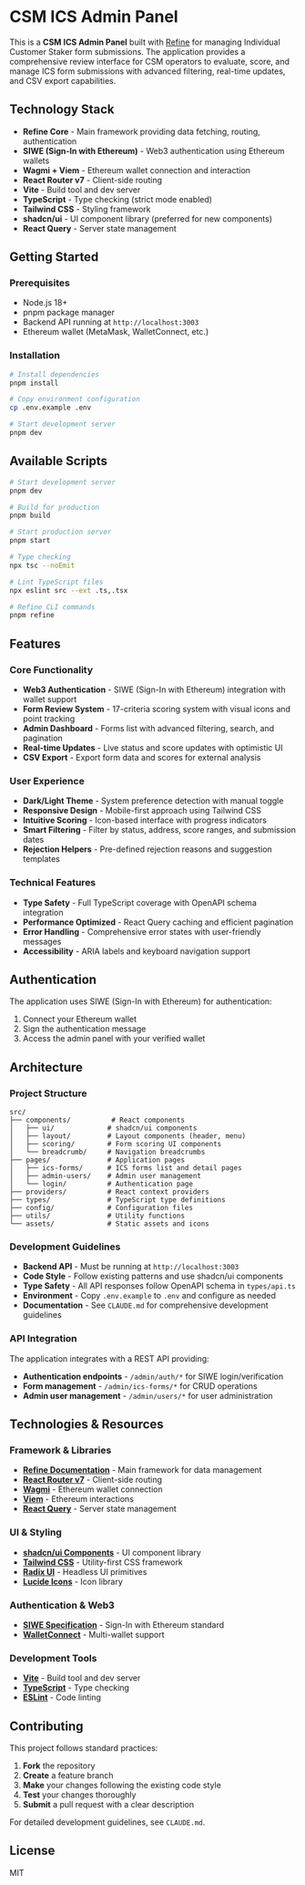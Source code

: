 # CSM ICS Admin Panel

This is a **CSM ICS Admin Panel** built with [Refine](https://github.com/refinedev/refine) for managing Individual Customer Staker form submissions. The application provides a comprehensive review interface for CSM operators to evaluate, score, and manage ICS form submissions with advanced filtering, real-time updates, and CSV export capabilities.

## Technology Stack

- **Refine Core** - Main framework providing data fetching, routing, authentication
- **SIWE (Sign-In with Ethereum)** - Web3 authentication using Ethereum wallets
- **Wagmi + Viem** - Ethereum wallet connection and interaction
- **React Router v7** - Client-side routing
- **Vite** - Build tool and dev server
- **TypeScript** - Type checking (strict mode enabled)
- **Tailwind CSS** - Styling framework
- **shadcn/ui** - UI component library (preferred for new components)
- **React Query** - Server state management

## Getting Started

### Prerequisites

- Node.js 18+
- pnpm package manager
- Backend API running at `http://localhost:3003`
- Ethereum wallet (MetaMask, WalletConnect, etc.)

### Installation

```bash
# Install dependencies
pnpm install

# Copy environment configuration
cp .env.example .env

# Start development server
pnpm dev
```

## Available Scripts

```bash
# Start development server
pnpm dev

# Build for production
pnpm build

# Start production server
pnpm start

# Type checking
npx tsc --noEmit

# Lint TypeScript files
npx eslint src --ext .ts,.tsx

# Refine CLI commands
pnpm refine
```

## Features

### Core Functionality
- **Web3 Authentication** - SIWE (Sign-In with Ethereum) integration with wallet support
- **Form Review System** - 17-criteria scoring system with visual icons and point tracking
- **Admin Dashboard** - Forms list with advanced filtering, search, and pagination
- **Real-time Updates** - Live status and score updates with optimistic UI
- **CSV Export** - Export form data and scores for external analysis

### User Experience
- **Dark/Light Theme** - System preference detection with manual toggle
- **Responsive Design** - Mobile-first approach using Tailwind CSS
- **Intuitive Scoring** - Icon-based interface with progress indicators
- **Smart Filtering** - Filter by status, address, score ranges, and submission dates
- **Rejection Helpers** - Pre-defined rejection reasons and suggestion templates

### Technical Features
- **Type Safety** - Full TypeScript coverage with OpenAPI schema integration
- **Performance Optimized** - React Query caching and efficient pagination
- **Error Handling** - Comprehensive error states with user-friendly messages
- **Accessibility** - ARIA labels and keyboard navigation support

## Authentication

The application uses SIWE (Sign-In with Ethereum) for authentication:
1. Connect your Ethereum wallet
2. Sign the authentication message
3. Access the admin panel with your verified wallet

## Architecture

### Project Structure
```
src/
├── components/          # React components
│   ├── ui/             # shadcn/ui components
│   ├── layout/         # Layout components (header, menu)
│   ├── scoring/        # Form scoring UI components
│   └── breadcrumb/     # Navigation breadcrumbs
├── pages/              # Application pages
│   ├── ics-forms/      # ICS forms list and detail pages
│   ├── admin-users/    # Admin user management
│   └── login/          # Authentication page
├── providers/          # React context providers
├── types/              # TypeScript type definitions
├── config/             # Configuration files
├── utils/              # Utility functions
└── assets/             # Static assets and icons
```

### Development Guidelines

- **Backend API** - Must be running at `http://localhost:3003`
- **Code Style** - Follow existing patterns and use shadcn/ui components
- **Type Safety** - All API responses follow OpenAPI schema in `types/api.ts`
- **Environment** - Copy `.env.example` to `.env` and configure as needed
- **Documentation** - See `CLAUDE.md` for comprehensive development guidelines

### API Integration

The application integrates with a REST API providing:
- **Authentication endpoints** - `/admin/auth/*` for SIWE login/verification
- **Form management** - `/admin/ics-forms/*` for CRUD operations
- **Admin user management** - `/admin/users/*` for user administration

## Technologies & Resources

### Framework & Libraries
- **[Refine Documentation](https://refine.dev/docs)** - Main framework for data management
- **[React Router v7](https://reactrouter.com)** - Client-side routing
- **[Wagmi](https://wagmi.sh)** - Ethereum wallet connection
- **[Viem](https://viem.sh)** - Ethereum interactions
- **[React Query](https://tanstack.com/query)** - Server state management

### UI & Styling
- **[shadcn/ui Components](https://ui.shadcn.com)** - UI component library
- **[Tailwind CSS](https://tailwindcss.com)** - Utility-first CSS framework
- **[Radix UI](https://radix-ui.com)** - Headless UI primitives
- **[Lucide Icons](https://lucide.dev)** - Icon library

### Authentication & Web3
- **[SIWE Specification](https://eips.ethereum.org/EIPS/eip-4361)** - Sign-In with Ethereum standard
- **[WalletConnect](https://walletconnect.com)** - Multi-wallet support

### Development Tools
- **[Vite](https://vitejs.dev)** - Build tool and dev server
- **[TypeScript](https://typescriptlang.org)** - Type checking
- **[ESLint](https://eslint.org)** - Code linting

## Contributing

This project follows standard practices:

1. **Fork** the repository
2. **Create** a feature branch
3. **Make** your changes following the existing code style
4. **Test** your changes thoroughly
5. **Submit** a pull request with a clear description

For detailed development guidelines, see `CLAUDE.md`.

## License

MIT
